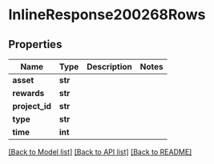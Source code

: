 # InlineResponse200268Rows

## Properties
Name | Type | Description | Notes
------------ | ------------- | ------------- | -------------
**asset** | **str** |  | 
**rewards** | **str** |  | 
**project_id** | **str** |  | 
**type** | **str** |  | 
**time** | **int** |  | 

[[Back to Model list]](../README.md#documentation-for-models) [[Back to API list]](../README.md#documentation-for-api-endpoints) [[Back to README]](../README.md)

